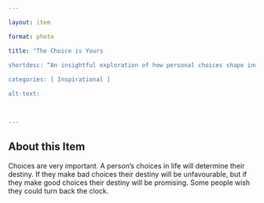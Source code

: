 ```yaml
--- 

layout: item 

format: photo 

title: "The Choice is Yours

shortdesc: “An insightful exploration of how personal choices shape individual destinies and the desire for second chances.”
 
categories: [ Inspirational ]

alt-text:  

 

--- 
```


## About this Item 

Choices are very important. A person’s choices in life will determine their destiny. If they make bad choices their destiny will be unfavourable, but if they make good choices their destiny will be promising. Some people wish they could turn back the clock. 
